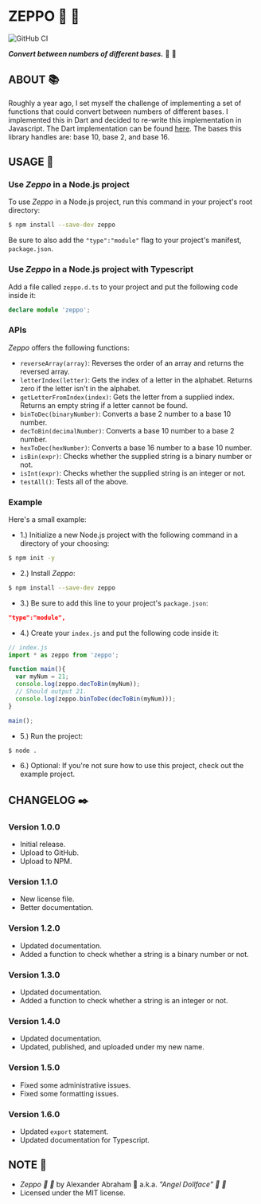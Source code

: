 # ZEPPO :crystal_ball: :guitar:

![GitHub CI](https://github.com/angeldollface/zeppo/actions/workflows/node.yml/badge.svg)

***Convert between numbers of different bases.*** :crystal_ball: :guitar:

## ABOUT :books:

Roughly a year ago, I set myself the challenge of implementing a set of functions that could convert between numbers of different bases. I implemented this in Dart and decided to re-write this implementation in Javascript. The Dart implementation can be found [here](https://github.com/angeldollface/harpo). The bases this library handles are: base 10, base 2, and base 16.

## USAGE :hammer:

### Use *Zeppo* in a Node.js project

To use *Zeppo* in a Node.js project, run this command in your project's root directory:

```bash
$ npm install --save-dev zeppo
```

Be sure to also add the `"type":"module"` flag to your project's manifest, `package.json`.

### Use *Zeppo* in a Node.js project with Typescript

Add a file called `zeppo.d.ts` to your project and put the following code inside it:

```Typescript
declare module 'zeppo';
```

### APIs

*Zeppo* offers the following functions:

- `reverseArray(array)`: Reverses the order of an array and returns the reversed array.
- `letterIndex(letter)`: Gets the index of a letter in the alphabet. Returns zero if the letter isn't in the alphabet.
- `getLetterFromIndex(index)`: Gets the letter from a supplied index. Returns an empty string if a letter cannot be found.
- `binToDec(binaryNumber)`: Converts a base 2 number to a base 10 number.
- `decToBin(decimalNumber)`: Converts a base 10 number to a base 2 number.
- `hexToDec(hexNumber)`: Converts a base 16 number to a base 10 number.
- `isBin(expr)`: Checks whether the supplied string is a binary number or not.
- `isInt(expr)`: Checks whether the supplied string is an integer or not.
- `testAll()`: Tests all of the above.

### Example

Here's a small example:

- 1.) Initialize a new Node.js project with the following command in a directory of your choosing:

```bash
$ npm init -y 
```

- 2.) Install *Zeppo*:

```bash
$ npm install --save-dev zeppo
```

- 3.) Be sure to add this line to your project's `package.json`:

```JSON
"type":"module",
```

- 4.) Create your `index.js` and put the following code inside it:

```js
// index.js
import * as zeppo from 'zeppo';

function main(){
  var myNum = 21;
  console.log(zeppo.decToBin(myNum));
  // Should output 21.
  console.log(zeppo.binToDec(decToBin(myNum)));
}

main();
```

- 5.) Run the project:

```bash
$ node .
```

- 6.) Optional: If you're not sure how to use this project, check out the example project.

## CHANGELOG :black_nib:

### Version 1.0.0

- Initial release.
- Upload to GitHub.
- Upload to NPM.

### Version 1.1.0

- New license file.
- Better documentation.

### Version 1.2.0

- Updated documentation.
- Added a function to check whether a string is a binary number or not.

### Version 1.3.0

- Updated documentation.
- Added a function to check whether a string is an integer or not.

### Version 1.4.0

- Updated documentation.
- Updated, published, and uploaded under my new name.

### Version 1.5.0

- Fixed some administrative issues.
- Fixed some formatting issues.

### Version 1.6.0

- Updated `export` statement.
- Updated documentation for Typescript.

## NOTE :scroll:

- *Zeppo :crystal_ball: :guitar:* by Alexander Abraham :black_heart: a.k.a. *"Angel Dollface" :dolls: :ribbon:*
- Licensed under the MIT license.
